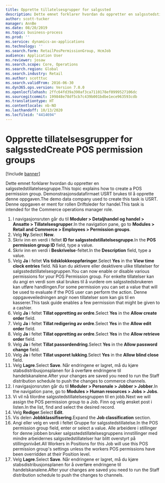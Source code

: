 ```yaml
---
title: Opprette tillatelsesgrupper for salgssted
description: Dette emnet forklarer hvordan du oppretter en salgsstedstillatelsesgruppe.
author: scott-tucker
manager: AnnBe
ms.date: 08/20/2019
ms.topic: business-process
ms.prod: ''
ms.service: dynamics-ax-applications
ms.technology: ''
ms.search.form: RetailPosPermissionGroup, HcmJob
audience: Application User
ms.reviewer: josaw
ms.search.scope: Core, Operations
ms.search.region: Global
ms.search.industry: Retail
ms.author: scotttuc
ms.search.validFrom: 2016-06-30
ms.dyn365.ops.version: Version 7.0.0
ms.openlocfilehash: 2ffc64fd39a390af3ca7110178ef0999527106dc
ms.sourcegitcommit: 199848e78df5cb7c439b001bdbe1ece963593cdb
ms.translationtype: HT
ms.contentlocale: nb-NO
ms.lasthandoff: 10/13/2020
ms.locfileid: "4414694"
---
```

# <a name="create-pos-permission-groups"></a><span data-ttu-id="ea43b-103">Opprette tillatelsesgrupper for salgssted</span><span class="sxs-lookup"><span data-stu-id="ea43b-103">Create POS permission groups</span></span>

[!include [banner](../includes/banner.md)]

<span data-ttu-id="ea43b-104">Dette emnet forklarer hvordan du oppretter en salgsstedstillatelsesgruppe.</span><span class="sxs-lookup"><span data-stu-id="ea43b-104">This topic explains how to create a POS permission group.</span></span> <span data-ttu-id="ea43b-105">Demonstrasjonsdatafirmaet USRT brukes til å opprette denne oppgaven.</span><span class="sxs-lookup"><span data-stu-id="ea43b-105">The demo data company used to create this task is USRT.</span></span> <span data-ttu-id="ea43b-106">Denne oppgaven er ment for rollen Driftsleder for handel.</span><span class="sxs-lookup"><span data-stu-id="ea43b-106">This task is intended for the Commerce operations manager role.</span></span>

1. <span data-ttu-id="ea43b-107">I navigasjonsruten går du til **Moduler > Detaljhandel og handel > Ansatte > Tillatelsesgrupper**.</span><span class="sxs-lookup"><span data-stu-id="ea43b-107">In the navigation pane, go to **Modules > Retail and Commerce > Employees > Permission groups**.</span></span>
2. <span data-ttu-id="ea43b-108">Velg **Ny**.</span><span class="sxs-lookup"><span data-stu-id="ea43b-108">Select **New**.</span></span>
3. <span data-ttu-id="ea43b-109">Skriv inn en verdi i feltet **ID for salgsstedstillatelsesgruppe**.</span><span class="sxs-lookup"><span data-stu-id="ea43b-109">In the **POS permission group ID** field, type a value.</span></span>
4. <span data-ttu-id="ea43b-110">Skriv inn en verdi i **Beskrivelse**-feltet.</span><span class="sxs-lookup"><span data-stu-id="ea43b-110">In the **Description** field, type a value.</span></span>
5. <span data-ttu-id="ea43b-111">Velg **Ja** i feltet **Vis tidsklokkeoppføringer**.</span><span class="sxs-lookup"><span data-stu-id="ea43b-111">Select **Yes** in the **View time clock entries** field.</span></span> <span data-ttu-id="ea43b-112">Nå kan du aktivere eller deaktivere ulike tillatelser for salgsstedstillatelsesgruppen.</span><span class="sxs-lookup"><span data-stu-id="ea43b-112">You can now enable or disable various permissions for your POS Permission group.</span></span> <span data-ttu-id="ea43b-113">For enkelte tillatelser kan du angi en verdi som skal brukes til å vurdere om salgsstedsbrukeren kan utføre handlingen.</span><span class="sxs-lookup"><span data-stu-id="ea43b-113">For some permission you can set a value that will be used to evaluate if the POS user can perform the action.</span></span> <span data-ttu-id="ea43b-114">Denne oppgaveveiledningen angir noen tillatelser som kan gis til en kasserer.</span><span class="sxs-lookup"><span data-stu-id="ea43b-114">This task guide enables a few permission that might be given to a cashier.</span></span>  
6. <span data-ttu-id="ea43b-115">Velg **Ja** i feltet **Tillat oppretting av ordre**.</span><span class="sxs-lookup"><span data-stu-id="ea43b-115">Select **Yes** in the **Allow create order** field.</span></span>
7. <span data-ttu-id="ea43b-116">Velg **Ja** i feltet **Tillat redigering av ordre**.</span><span class="sxs-lookup"><span data-stu-id="ea43b-116">Select **Yes** in the **Allow edit order** field.</span></span>
8. <span data-ttu-id="ea43b-117">Velg **Ja** i feltet **Tillat oppretting av ordre**.</span><span class="sxs-lookup"><span data-stu-id="ea43b-117">Select **Yes** in the **Allow retrieve order** field.</span></span>
9. <span data-ttu-id="ea43b-118">Velg **Ja** i feltet **Tillat passordendring**.</span><span class="sxs-lookup"><span data-stu-id="ea43b-118">Select **Yes** in the **Allow password change** field.</span></span>
10. <span data-ttu-id="ea43b-119">Velg **Ja** i feltet **Tillat usporet lukking**.</span><span class="sxs-lookup"><span data-stu-id="ea43b-119">Select **Yes** in the **Allow blind close** field.</span></span>
11. <span data-ttu-id="ea43b-120">Velg **Lagre**.</span><span class="sxs-lookup"><span data-stu-id="ea43b-120">Select **Save**.</span></span> <span data-ttu-id="ea43b-121">Når endringene er lagret, må du kjøre stabsdistribusjonsplanen for å overføre endringene til handelskanalene.</span><span class="sxs-lookup"><span data-stu-id="ea43b-121">After your changes are saved you need to run the Staff distribution schedule to push the changes to commerce channels.</span></span> 
12. <span data-ttu-id="ea43b-122">I navigasjonsruten går du til **Moduler > Personale > Jobber > Jobber**.</span><span class="sxs-lookup"><span data-stu-id="ea43b-122">In the navigation pane, go to **Modules > Human resources > Jobs > Jobs**.</span></span>
13. <span data-ttu-id="ea43b-123">Vi vil nå tilordne salgsstedstillatelsesgruppen til en jobb.</span><span class="sxs-lookup"><span data-stu-id="ea43b-123">Next we will assign the POS permission group to a Job.</span></span> <span data-ttu-id="ea43b-124">Finn og velg ønsket post i listen.</span><span class="sxs-lookup"><span data-stu-id="ea43b-124">In the list, find and select the desired record.</span></span>
14. <span data-ttu-id="ea43b-125">Velg **Rediger**.</span><span class="sxs-lookup"><span data-stu-id="ea43b-125">Select **Edit**.</span></span>
15. <span data-ttu-id="ea43b-126">Vis delen **Jobbklassifisering**.</span><span class="sxs-lookup"><span data-stu-id="ea43b-126">Expand the **Job classification** section.</span></span>
16. <span data-ttu-id="ea43b-127">Angi eller velg en verdi i feltet Gruppe for salgsstedstillatelse.</span><span class="sxs-lookup"><span data-stu-id="ea43b-127">In the POS permission group field, enter or select a value.</span></span> <span data-ttu-id="ea43b-128">Alle arbeidere i stillinger for denne jobben bruker salgsstedstillatelsesgruppens innstillinger med mindre arbeidernes salgsstedstillatelser har blitt overstyrt på stillingsnivået.</span><span class="sxs-lookup"><span data-stu-id="ea43b-128">All Workers in Positions for this Job will use this POS permission group's settings unless the workers POS permissions have been overridden at their Position level.</span></span>  
17. <span data-ttu-id="ea43b-129">Velg **Lagre**.</span><span class="sxs-lookup"><span data-stu-id="ea43b-129">Select **Save**.</span></span> <span data-ttu-id="ea43b-130">Når endringene er lagret, må du kjøre stabsdistribusjonsplanen for å overføre endringene til handelskanalene.</span><span class="sxs-lookup"><span data-stu-id="ea43b-130">After your changes are saved you need to run the Staff distribution schedule to push the changes to channels.</span></span>  


